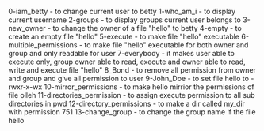 0-iam_betty - to change current user to betty
1-who_am_i - to display current username
2-groups - to display groups current user belongs to
3-new_owner - to change the owner of a file "hello" to betty
4-empty - to create an empty file "hello"
5-execute - to make file "hello" executable
6-multiple_permissions - to make file "hello" executable for both owner and group and only readable for user
7-everybody - it makes user able to execute only, group owner able to read, execute and owner able to read, write and execute file "hello"
8_Bond - to remove all permission from owner and group and give all permission to user
9-John_Doe - to set file hello to -rwxr-x-wx
10-mirror_permissions - to make hello mirrior the permissions of file olleh
11-directories_permission - to assign execute permission to all sub directories in pwd
12-directory_permissions - to make a dir called my_dir with permission 751
13-change_group - to change the group name if the file hello
